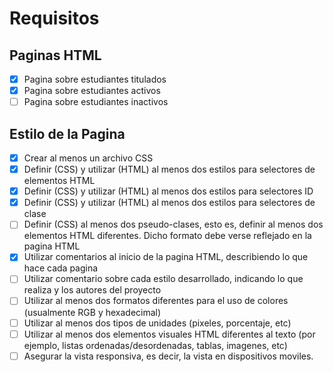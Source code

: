 # Requisitos

## Paginas HTML

- [x] Pagina sobre estudiantes titulados
- [x] Pagina sobre estudiantes activos
- [ ] Pagina sobre estudiantes inactivos

## Estilo de la Pagina

- [x] Crear al menos un archivo CSS
- [x] Definir (CSS) y utilizar (HTML) al menos dos estilos para selectores
      de elementos HTML
- [x] Definir (CSS) y utilizar (HTML) al menos dos estilos para selectores ID
- [x] Definir (CSS) y utilizar (HTML) al menos dos estilos para selectores de clase
- [ ] Definir (CSS) al menos dos pseudo-clases, esto es, definir al menos dos
      elementos HTML diferentes. Dicho formato debe verse reflejado en la
      pagina HTML
- [x] Utilizar comentarios al inicio de la pagina HTML, describiendo lo que
      hace cada pagina
- [ ] Utilizar comentario sobre cada estilo desarrollado, indicando lo que realiza
      y los autores del proyecto
- [ ] Utilizar al menos dos formatos diferentes para el uso de colores (usualmente
      RGB y hexadecimal)
- [ ] Utilizar al menos dos tipos de unidades (pixeles, porcentaje, etc)
- [ ] Utilizar al menos dos elementos visuales HTML diferentes al texto (por ejemplo,
      listas ordenadas/desordenadas, tablas, imagenes, etc)
- [ ] Asegurar la vista responsiva, es decir, la vista en dispositivos moviles.

